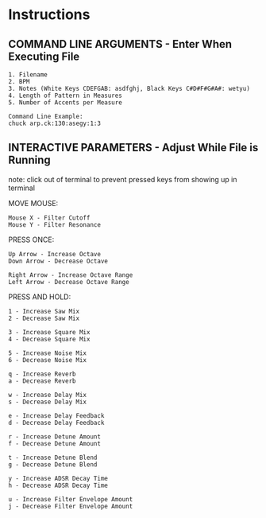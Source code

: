 # Instructions
## COMMAND LINE ARGUMENTS - Enter When Executing File

    1. Filename
    2. BPM
    3. Notes (White Keys CDEFGAB: asdfghj, Black Keys C#D#F#G#A#: wetyu)
    4. Length of Pattern in Measures
    5. Number of Accents per Measure

    Command Line Example:
    chuck arp.ck:130:asegy:1:3

## INTERACTIVE PARAMETERS - Adjust While File is Running
note: click out of terminal to prevent pressed keys from showing up in terminal

MOVE MOUSE:

    Mouse X - Filter Cutoff
    Mouse Y - Filter Resonance

PRESS ONCE:

    Up Arrow - Increase Octave
    Down Arrow - Decrease Octave

    Right Arrow - Increase Octave Range
    Left Arrow - Decrease Octave Range

PRESS AND HOLD:

    1 - Increase Saw Mix
    2 - Decrease Saw Mix

    3 - Increase Square Mix
    4 - Decrease Square Mix

    5 - Increase Noise Mix
    6 - Decrease Noise Mix

    q - Increase Reverb
    a - Decrease Reverb

    w - Increase Delay Mix
    s - Decrease Delay Mix

    e - Increase Delay Feedback
    d - Decrease Delay Feedback

    r - Increase Detune Amount
    f - Decrease Detune Amount

    t - Increase Detune Blend
    g - Decrease Detune Blend

    y - Increase ADSR Decay Time
    h - Decrease ADSR Decay Time

    u - Increase Filter Envelope Amount
    j - Decrease Filter Envelope Amount

